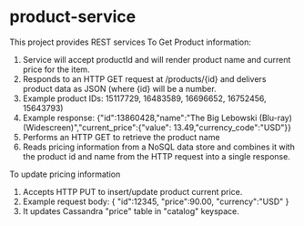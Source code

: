 # product-service
This project provides REST services
To Get Product information:
1) Service will accept productId and will render product name and current price for the item.
2) Responds to an HTTP GET request at /products/{id} and delivers product data as JSON (where {id} will be a number. 
3) Example product IDs: 15117729, 16483589, 16696652, 16752456, 15643793) 
4)	Example response: {"id":13860428,"name":"The Big Lebowski (Blu-ray) (Widescreen)","current_price":{"value": 13.49,"currency_code":"USD"}}
5) Performs an HTTP GET to retrieve the product name 
6) Reads pricing information from a NoSQL data store and combines it with the product id and name from the HTTP request into a single response. 

To update pricing information
1) Accepts HTTP PUT to insert/update product current price.
2) Example request body:
  {
  "id":12345,
  "price":90.00,
  "currency":"USD"
}
3) It updates Cassandra "price" table in "catalog" keyspace.
